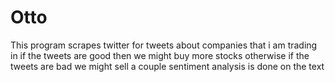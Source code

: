 # Otto

This program scrapes twitter for tweets about companies that i am trading in
if the tweets are good then we might buy more stocks otherwise if the tweets are bad we might sell a couple
sentiment analysis is done on the text